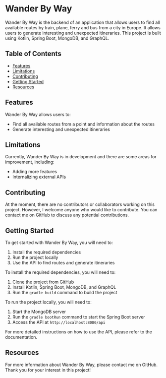 <h1>Wander By Way</h1>
<p>Wander By Way is the backend of an application that allows users to find all available routes by train, plane, ferry and bus from a city in Europe. It allows users to generate interesting and unexpected itineraries. This project is built using Kotlin, Spring Boot, MongoDB, and GraphQL.</p>
<h2>Table of Contents</h2>
<ul>
  <li><a href="#features">Features</a></li>
  <li><a href="#limitations">Limitations</a></li>
  <li><a href="#contributing">Contributing</a></li>
  <li><a href="#getting-started">Getting Started</a></li>
  <li><a href="#resources">Resources</a></li>
</ul>
<h2>Features</h2>
<p>Wander By Way allows users to:</p>
<ul>
  <li>Find all available routes from a point and information about the routes</li>
  <li>Generate interesting and unexpected itineraries</li>
</ul>
<h2>Limitations</h2>
<p>Currently, Wander By Way is in development and there are some areas for improvement, including:</p>
<ul>
  <li>Adding more features</li>
  <li>Internalizing external APIs</li>
</ul>
<h2>Contributing</h2>
<p>At the moment, there are no contributors or collaborators working on this project. However, I welcome anyone who would like to contribute. You can contact me on GitHub to discuss any potential contributions.</p>
<h2>Getting Started</h2>
<p>To get started with Wander By Way, you will need to:</p>
<ol>
  <li>Install the required dependencies</li>
  <li>Run the project locally</li>
  <li>Use the API to find routes and generate itineraries</li>
</ol>
<p>To install the required dependencies, you will need to:</p>
<ol>
  <li>Clone the project from GitHub</li>
  <li>Install Kotlin, Spring Boot, MongoDB, and GraphQL</li>
  <li>Run the <code>gradle build</code> command to build the project</li>
</ol>
<p>To run the project locally, you will need to:</p>
<ol>
  <li>Start the MongoDB server</li>
  <li>Run the <code>gradle bootRun</code> command to start the Spring Boot server</li>
  <li>Access the API at <code>http://localhost:8080/api</code></li>
</ol>
<p>For more detailed instructions on how to use the API, please refer to the documentation.</p>
<h2>Resources</h2>
<p>For more information about Wander By Way, please contact me on GitHub. Thank you for your interest in this project!</p>
